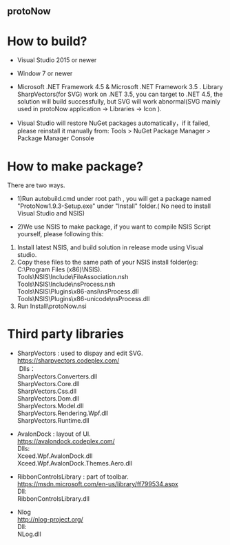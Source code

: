 protoNow
---------------------

# How to build?
* Visual Studio 2015 or newer    

* Window 7 or newer     

* Microsoft .NET Framework 4.5 & Microsoft .NET Framework 3.5 .  Library SharpVectors(for SVG) work on .NET 3.5, you can target to .NET 4.5, the solution will build successfully, but SVG will work abnormal(SVG mainly used in protoNow application -> Libraries -> Icon ).   

* Visual Studio will restore NuGet packages automatically，if it failed, please reinstall it manually from: Tools > NuGet Package Manager > Package Manager Console    

# How to make package?
There are two ways.
* 1)Run autobuild.cmd under root path , you will get a package named "ProtoNow1.9.3-Setup.exe" under "Install" folder.( No need to install Visual Studio and NSIS)

* 2)We use NSIS to make package, if you want to compile NSIS Script yourself, please following this:
1. Install latest NSIS, and build solution in release mode using Visual studio.
2. Copy these files to the same path of your NSIS install folder(eg: C:\Program Files (x86)\NSIS).  
   Tools\NSIS\Include\FileAssociation.nsh  
   Tools\NSIS\Include\nsProcess.nsh    
   Tools\NSIS\Plugins\x86-ansi\nsProcess.dll   
   Tools\NSIS\Plugins\x86-unicode\nsProcess.dll   
 3. Run Install\protoNow.nsi   
 
 # Third party libraries
 * SharpVectors : used to dispay and edit SVG.    
  https://sharpvectors.codeplex.com/   
  Dlls：   
  SharpVectors.Converters.dll       
  SharpVectors.Core.dll       
  SharpVectors.Css.dll     
  SharpVectors.Dom.dll    
  SharpVectors.Model.dll    
  SharpVectors.Rendering.Wpf.dll    
  SharpVectors.Runtime.dll       
  

 * AvalonDock : layout of UI.   
  https://avalondock.codeplex.com/    
 Dlls:    
 Xceed.Wpf.AvalonDock.dll    
 Xceed.Wpf.AvalonDock.Themes.Aero.dll       
 
  
 * RibbonControlsLibrary : part of toolbar.       
 https://msdn.microsoft.com/en-us/library/ff799534.aspx   
 Dll:   
 RibbonControlsLibrary.dll   
 
 * Nlog   
  http://nlog-project.org/    
 Dll:   
 NLog.dll    
